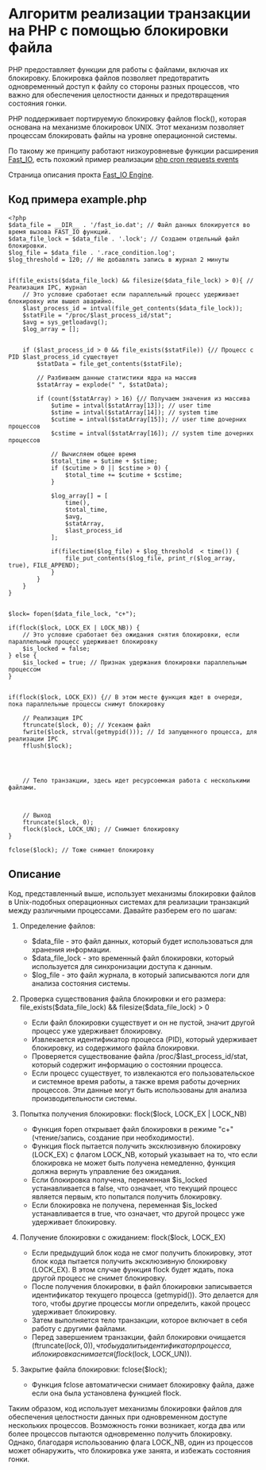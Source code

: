 # Алгоритм реализации транзакции на PHP с помощью блокировки файла

PHP предоставляет функции для работы с файлами, включая их блокировку. Блокировка файлов позволяет предотвратить одновременный доступ к файлу со стороны разных процессов, что важно для обеспечения целостности данных и предотвращения состояния гонки.

PHP поддерживает портируемую блокировку файлов flock(), которая основана на механизме блокировок UNIX. Этот механизм позволяет процессам блокировать файлы на уровне операционной системы.

По такому же принципу работают низкоуровневые функции расширения [Fast_IO](../../README.md), есть похожий пример реализации [php cron requests events](https://github.com/commeta/php-cron-requests-events)


Страница описания прокта [Fast_IO Engine](https://github.com/commeta/fast_io).


## Код примера example.php
```
<?php
$data_file = __DIR__ . '/fast_io.dat'; // Файл данных блокируется во время вызова FAST_IO функций.
$data_file_lock = $data_file . '.lock'; // Создаем отдельный файл блокировки.
$log_file = $data_file . '.race_condition.log';
$log_threshold = 120; // Не добавлять запись в журнал 2 минуты


if(file_exists($data_file_lock) && filesize($data_file_lock) > 0){ // Реализация IPC, журнал
	// Это условие сработает если параллельный процесс удерживает блокировку или вышел аварийно.
	$last_process_id = intval(file_get_contents($data_file_lock));
	$statFile = "/proc/$last_process_id/stat";
	$avg = sys_getloadavg();
	$log_array = [];
	

	if ($last_process_id > 0 && file_exists($statFile)) {// Процесс с PID $last_process_id существует
		$statData = file_get_contents($statFile);
	
		// Разбиваем данные статистики ядра на массив
		$statArray = explode(" ", $statData);
		
		if (count($statArray) > 16) {// Получаем значения из массива
			$utime = intval($statArray[13]); // user time
			$stime = intval($statArray[14]); // system time
			$cutime = intval($statArray[15]); // user time дочерних процессов
			$cstime = intval($statArray[16]); // system time дочерних процессов
		
			// Вычисляем общее время
			$total_time = $utime + $stime;
			if ($cutime > 0 || $cstime > 0) {
				$total_time += $cutime + $cstime;
			}
			
			$log_array[] = [
				time(),
				$total_time,
				$avg,
				$statArray,
				$last_process_id
			];

			if(filectime($log_file) + $log_threshold  < time()) {
				file_put_contents($log_file, print_r($log_array, true), FILE_APPEND);
			}
		}
	}
}


$lock= fopen($data_file_lock, "c+");

if(flock($lock, LOCK_EX | LOCK_NB)) { 
	// Это условие сработает без ожидания снятия блокировки, если параллельный процесс удерживает блокировку 
	$is_locked = false;
} else {
	$is_locked = true; // Признак удержания блокировки параллельным процессом
}

    
if(flock($lock, LOCK_EX)) {// В этом месте функция ждет в очереди, пока параллельные процессы снимут блокировку

	// Реализация IPC
	ftruncate($lock, 0); // Усекаем файл
	fwrite($lock, strval(getmypid())); // Id запущенного процесса, для реализации IPC
	fflush($lock);




	// Тело транзакции, здесь идет ресурсоемкая работа с несколькими файлами.



	// Выход
	ftruncate($lock, 0);
	flock($lock, LOCK_UN); // Снимает блокировку
}

fclose($lock); // Тоже снимает блокировку  
```

## Описание

Код, представленный выше, использует механизмы блокировки файлов в Unix-подобных операционных системах для реализации транзакций между различными процессами. Давайте разберем его по шагам:

1. Определение файлов:
   - $data_file - это файл данных, который будет использоваться для хранения информации.
   - $data_file_lock - это временный файл блокировки, который используется для синхронизации доступа к данным.
   - $log_file - это файл журнала, в который записываются логи для анализа состояния системы.

2. Проверка существования файла блокировки и его размера: file_exists($data_file_lock) && filesize($data_file_lock) > 0
   - Если файл блокировки существует и он не пустой, значит другой процесс уже удерживает блокировку.
   - Извлекается идентификатор процесса (PID), который удерживает блокировку, из содержимого файла блокировки.
   - Проверяется существование файла /proc/$last_process_id/stat, который содержит информацию о состоянии процесса.
   - Если процесс существует, то извлекаются его пользовательское и системное время работы, а также время работы дочерних процессов. Эти данные могут быть использованы для анализа производительности системы.

3. Попытка получения блокировки: flock($lock, LOCK_EX | LOCK_NB)
   - Функция fopen открывает файл блокировки в режиме "c+" (чтение/запись, создание при необходимости).
   - Функция flock пытается получить эксклюзивную блокировку (LOCK_EX) с флагом LOCK_NB, который указывает на то, что если блокировка не может быть получена немедленно, функция должна вернуть управление без ожидания.
   - Если блокировка получена, переменная $is_locked устанавливается в false, что означает, что текущий процесс является первым, кто попытался получить блокировку.
   - Если блокировка не получена, переменная $is_locked устанавливается в true, что означает, что другой процесс уже удерживает блокировку.

4. Получение блокировки с ожиданием: flock($lock, LOCK_EX)
   - Если предыдущий блок кода не смог получить блокировку, этот блок кода пытается получить эксклюзивную блокировку (LOCK_EX). В этом случае функция flock будет ждать, пока другой процесс не снимет блокировку.
   - После получения блокировки, в файл блокировки записывается идентификатор текущего процесса (getmypid()). Это делается для того, чтобы другие процессы могли определить, какой процесс удерживает блокировку.
   - Затем выполняется тело транзакции, которое включает в себя работу с другими файлами.
   - Перед завершением транзакции, файл блокировки очищается (ftruncate($lock, 0)), чтобы удалить идентификатор процесса, и блокировка снимается (flock($lock, LOCK_UN)).

5. Закрытие файла блокировки: fclose($lock);
   - Функция fclose автоматически снимает блокировку файла, даже если она была установлена функцией flock.

Таким образом, код использует механизмы блокировки файлов для обеспечения целостности данных при одновременном доступе нескольких процессов. Возможность гонки возникает, когда два или более процессов пытаются одновременно получить блокировку. Однако, благодаря использованию флага LOCK_NB, один из процессов может обнаружить, что блокировка уже занята, и избежать состояния гонки.
